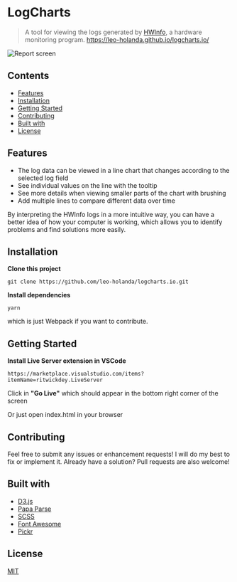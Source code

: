 # LogCharts

>A tool for viewing the logs generated by [HWInfo](https://www.hwinfo.com/), a hardware monitoring program.
>https://leo-holanda.github.io/logcharts.io/

![Report screen](https://i.imgur.com/hyEqayq.png)

## Contents

* [Features](#features)
* [Installation](#installation)
* [Getting Started](#getting-started)
* [Contributing](#contributing)
* [Built with](#built-with)
* [License](#contributing)

## Features

* The log data can be viewed in a line chart that changes according to the selected log field
* See individual values on the line with the tooltip
* See more details when viewing smaller parts of the chart with brushing
* Add multiple lines to compare different data over time

By interpreting the HWInfo logs in a more intuitive way, you can have a better idea of how your computer is working, which allows you to identify problems and find solutions more easily.

## Installation

**Clone this project**

```git clone https://github.com/leo-holanda/logcharts.io.git```

**Install dependencies**

```yarn```

which is just Webpack if you want to contribute.

## Getting Started

**Install Live Server extension in VSCode**

```https://marketplace.visualstudio.com/items?itemName=ritwickdey.LiveServer```

Click in **"Go Live"** which should appear in the bottom right corner of the screen

Or just open index.html in your browser

## Contributing

Feel free to submit any issues or enhancement requests! I will do my best to fix or implement it. Already have a solution? Pull requests are also welcome!

## Built with

- [D3.js](https://d3js.org/)
- [Papa Parse](https://www.papaparse.com/)
- [SCSS](https://sass-lang.com/)
- [Font Awesome](https://fontawesome.com/)
- [Pickr](https://github.com/Simonwep/pickr)

## License
[MIT](https://choosealicense.com/licenses/mit/)
